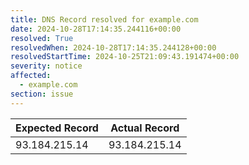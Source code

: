 ```yaml
---
title: DNS Record resolved for example.com
date: 2024-10-28T17:14:35.244116+00:00
resolved: True
resolvedWhen: 2024-10-28T17:14:35.244128+00:00
resolvedStartTime: 2024-10-25T21:09:43.191474+00:00
severity: notice
affected:
  - example.com
section: issue
---
```


| Expected Record  | Actual Record  |
|------------------|----------------|
| 93.184.215.14 | 93.184.215.14 |
